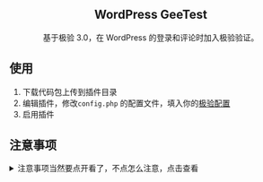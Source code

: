 <h2 align="center">WordPress GeeTest</h2>

<p align="center">
基于极验 3.0，在 WordPress 的登录和评论时加入极验验证。
</p>

## 使用

1. 下载代码包上传到插件目录
2. 编辑插件，修改`config.php` 的配置文件，填入你的[极验配置](https://gtaccount.geetest.com/sensebot/overview/)
3. 启用插件


## 注意事项

<details>
<summary>注意事项当然要点开看了，不点怎么注意，点击查看</summary>

 1. 插件没有设置页面，默认评论和登录时需要验证
 2. `layer`和`jquery`默认引用`CDN`外链，如果失效请手动修改去掉注释
 3. 极验验证码位置`css`样式不兼容的话需要自己调
 
</details>
